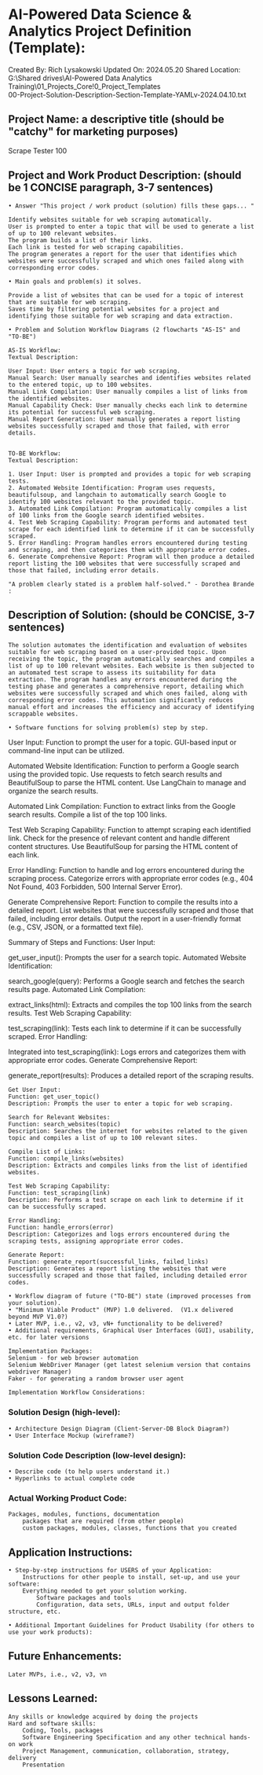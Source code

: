 # AI-Powered Data Science & Analytics Project Definition (Template):

Created By: Rich Lysakowski
Updated On: 2024.05.20
Shared Location:  G:\Shared drives\AI-Powered Data Analytics Training\01_Projects_Core\!0_Project_Templates\
    00-Project-Solution-Description-Section-Template-YAMLv-2024.04.10.txt

## Project Name: a descriptive title (should be "catchy" for marketing purposes)
Scrape Tester 100


## Project and Work Product Description:  (should be 1 CONCISE paragraph, 3-7 sentences)
	• Answer "This project / work product (solution) fills these gaps... "
    
	Identify websites suitable for web scraping automatically.
	User is prompted to enter a topic that will be used to generate a list of up to 100 relevant websites.
	The program builds a list of their links.
	Each link is tested for web scraping capabilities.
	The program generates a report for the user that identifies which websites were successfully scraped and which ones failed along with corresponding error codes.
			
    • Main goals and problem(s) it solves.
	
	Provide a list of websites that can be used for a topic of interest that are suitable for web scraping.
	Saves time by filtering potential websites for a project and identifying those suitable for web scraping and data extraction.
	
	• Problem and Solution Workflow Diagrams (2 flowcharts "AS-IS" and "TO-BE")
	
	AS-IS Workflow:
	Textual Description:

	User Input: User enters a topic for web scraping.
	Manual Search: User manually searches and identifies websites related to the entered topic, up to 100 websites.
	Manual Link Compilation: User manually compiles a list of links from the identified websites.
	Manual Capability Check: User manually checks each link to determine its potential for successful web scraping.
	Manual Report Generation: User manually generates a report listing websites successfully scraped and those that failed, with error details.	


	TO-BE Workflow:
	Textual Description:

	1. User Input: User is prompted and provides a topic for web scraping tests.
	2. Automated Website Identification: Program uses requests, beautifulsoup, and langchain to automatically search Google to identify 100 websites relevant to the provided topic.
	3. Automated Link Compilation: Program automatically compiles a list of 100 links from the Google search identified websites.
	4. Test Web Scraping Capability: Program performs and automated test scrape for each identified link to determine if it can be successfully scraped.
	5. Error Handling: Program handles errors encountered during testing and scraping, and then categorizes them with appropriate error codes.
	6. Generate Comprehensive Report: Program will then produce a detailed report listing the 100 websites that were successfully scraped and those that failed, including error details.
	
    "A problem clearly stated is a problem half-solved." - Dorothea Brande :


## Description of Solution:  (should be CONCISE, 3-7 sentences)

	The solution automates the identification and evaluation of websites suitable for web scraping based on a user-provided topic. Upon receiving the topic, the program automatically searches and compiles a list of up to 100 relevant websites. Each website is then subjected to an automated test scrape to assess its suitability for data extraction. The program handles any errors encountered during the testing phase and generates a comprehensive report, detailing which websites were successfully scraped and which ones failed, along with corresponding error codes. This automation significantly reduces manual effort and increases the efficiency and accuracy of identifying scrappable websites.
	
	• Software functions for solving problem(s) step by step.
	
User Input:
Function to prompt the user for a topic.
GUI-based input or command-line input can be utilized.

Automated Website Identification:
Function to perform a Google search using the provided topic.
Use requests to fetch search results and BeautifulSoup to parse the HTML content.
Use LangChain to manage and organize the search results.

Automated Link Compilation:
Function to extract links from the Google search results.
Compile a list of the top 100 links.

Test Web Scraping Capability:
Function to attempt scraping each identified link.
Check for the presence of relevant content and handle different content structures.
Use BeautifulSoup for parsing the HTML content of each link.

Error Handling:
Function to handle and log errors encountered during the scraping process.
Categorize errors with appropriate error codes (e.g., 404 Not Found, 403 Forbidden, 500 Internal Server Error).

Generate Comprehensive Report:
Function to compile the results into a detailed report.
List websites that were successfully scraped and those that failed, including error details.
Output the report in a user-friendly format (e.g., CSV, JSON, or a formatted text file).



Summary of Steps and Functions:
User Input:

get_user_input(): Prompts the user for a search topic.
Automated Website Identification:

search_google(query): Performs a Google search and fetches the search results page.
Automated Link Compilation:

extract_links(html): Extracts and compiles the top 100 links from the search results.
Test Web Scraping Capability:

test_scraping(link): Tests each link to determine if it can be successfully scraped.
Error Handling:

Integrated into test_scraping(link): Logs errors and categorizes them with appropriate error codes.
Generate Comprehensive Report:

generate_report(results): Produces a detailed report of the scraping results.


	Get User Input:
	Function: get_user_topic()
	Description: Prompts the user to enter a topic for web scraping.
	
	Search for Relevant Websites:
	Function: search_websites(topic)
	Description: Searches the internet for websites related to the given topic and compiles a list of up to 100 relevant sites.
	
	Compile List of Links:
	Function: compile_links(websites)
	Description: Extracts and compiles links from the list of identified websites.
	
	Test Web Scraping Capability:
	Function: test_scraping(link)
	Description: Performs a test scrape on each link to determine if it can be successfully scraped.
	
	Error Handling:
	Function: handle_errors(error)
	Description: Categorizes and logs errors encountered during the scraping tests, assigning appropriate error codes.
	
	Generate Report:
	Function: generate_report(successful_links, failed_links)
	Description: Generates a report listing the websites that were successfully scraped and those that failed, including detailed error codes.
	
	• Workflow diagram of future ("TO-BE") state (improved processes from your solution).
	• "Minimum Viable Product" (MVP) 1.0 delivered.  (V1.x delivered beyond MVP V1.0?)
	• Later MVP, i.e., v2, v3, vN+ functionality to be delivered? 
    • Additional requirements, Graphical User Interfaces (GUI), usability, etc. for later versions
    
	Implementation Packages:
	Selenium - for web browser automation
	Selenium WebDriver Manager (get latest selenium version that contains webdriver Manager)
	Faker - for generating a random browser user agent
	
	Implementation Workflow Considerations:
	
	
	
### Solution Design (high-level):
    • Architecture Design Diagram (Client-Server-DB Block Diagram?) 
    • User Interface Mockup (wireframe?)

### Solution Code Description (low-level design): 
	• Describe code (to help users understand it.)
	• Hyperlinks to actual complete code  

### Actual Working Product Code: 
    Packages, modules, functions, documentation
		packages that are required (from other people)
		custom packages, modules, classes, functions that you created
    
## Application Instructions:

    • Step-by-step instructions for USERS of your Application:
        Instructions for other people to install, set-up, and use your software:
        Everything needed to get your solution working.   
            Software packages and tools
            Configuration, data sets, URLs, input and output folder structure, etc. 
        
    • Additional Important Guidelines for Product Usability (for others to use your work products):
	
## Future Enhancements:
	Later MVPs, i.e., v2, v3, vn

## Lessons Learned:
	Any skills or knowledge acquired by doing the projects
	Hard and software skills:
		Coding, Tools, packages
		Software Engineering Specification and any other technical hands-on work
		Project Management, communication, collaboration, strategy, delivery
		Presentation